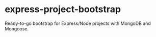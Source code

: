 # express-project-bootstrap
Ready-to-go bootstrap for Express/Node projects with MongoDB and Mongoose.
